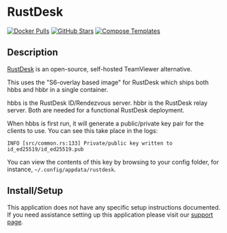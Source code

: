 # RustDesk

[![Docker Pulls](https://img.shields.io/docker/pulls/rustdesk/rustdesk-server?style=flat-square&color=607D8B&label=docker%20pulls&logo=docker)](https://hub.docker.com/r/rustdesk/rustdesk-server)
[![GitHub Stars](https://img.shields.io/github/stars/rustdesk/rustdesk?style=flat-square&color=607D8B&label=github%20stars&logo=github)](https://github.com/rustdesk/rustdesk)
[![Compose Templates](https://img.shields.io/static/v1?style=flat-square&color=607D8B&label=compose&message=templates)](https://github.com/GhostWriters/DockSTARTer/tree/master/compose/.apps/rustdesk)

## Description

[RustDesk](https://rustdesk.com) is an open-source, self-hosted TeamViewer alternative.

This uses the "S6-overlay based image" for RustDesk which ships both hbbs and hbbr in a single container.

hbbs is the RustDesk ID/Rendezvous server. hbbr is the RustDesk relay server. Both are needed for a functional RustDesk deployment.

When hbbs is first run, it will generate a public/private key pair for the clients to use. You can see this take place in the logs:

```env
INFO [src/common.rs:133] Private/public key written to id_ed25519/id_ed25519.pub
```

You can view the contents of this key by browsing to your config folder, for instance, `~/.config/appdata/rustdesk`.

## Install/Setup

This application does not have any specific setup instructions documented. If
you need assistance setting up this application please visit our
[support page](https://dockstarter.com/basics/support/).
